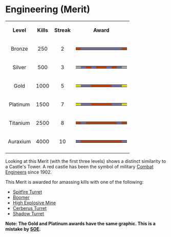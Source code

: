 # Engineering (Merit)

<table>
<tbody>
<tr class="odd">
<td style="text-align: center;"><p><b>Level</b></p></td>
<td style="text-align: center;"><p><b>Kills</b></p></td>
<td style="text-align: center;"><p><b>Streak</b></p></td>
<td style="text-align: center;"><p><b>Award</b></p></td>
</tr>
<tr class="even">
<td style="text-align: center;"><p>Bronze</p></td>
<td style="text-align: center;"><p>250</p></td>
<td style="text-align: center;"><p>2</p></td>
<td style="text-align: center;"><table class="bigmerit">
<tr>
<td bgcolor="#B7440E">
</td>
<td bgcolor="#726F9A">
</td>
<td bgcolor="#726F9A">
</td>
<td bgcolor="#726F9A">
</td>
<td bgcolor="#726F9A">
</td>
<td bgcolor="#726F9A">
</td>
<td bgcolor="#726F9A">
</td>
<td bgcolor="#726F9A">
</td>
<td bgcolor="#726F9A">
</td>
<td bgcolor="#B7440E">
</td>
</tr>
</table></td>
</tr>
<tr class="odd">
<td style="text-align: center;"><p>Silver</p></td>
<td style="text-align: center;"><p>500</p></td>
<td style="text-align: center;"><p>3</p></td>
<td style="text-align: center;"><table class="bigmerit">
<tr>
<td bgcolor="#AAAAAA">
</td>
<td bgcolor="#726F9A">
</td>
<td bgcolor="#B7440E">
</td>
<td bgcolor="#726F9A">
</td>
<td bgcolor="#B7440E">
</td>
<td bgcolor="#B7440E">
</td>
<td bgcolor="#726F9A">
</td>
<td bgcolor="#B7440E">
</td>
<td bgcolor="#726F9A">
</td>
<td bgcolor="#AAAAAA">
</td>
</tr>
</table></td>
</tr>
<tr class="even">
<td style="text-align: center;"><p>Gold</p></td>
<td style="text-align: center;"><p>1000</p></td>
<td style="text-align: center;"><p>5</p></td>
<td style="text-align: center;"><table class="bigmerit">
<tr>
<td bgcolor="#DFD928">
</td>
<td bgcolor="#726F9A">
</td>
<td bgcolor="#726F9A">
</td>
<td bgcolor="#B7440E">
</td>
<td bgcolor="#B7440E">
</td>
<td bgcolor="#B7440E">
</td>
<td bgcolor="#B7440E">
</td>
<td bgcolor="#726F9A">
</td>
<td bgcolor="#726F9A">
</td>
<td bgcolor="#DFD928">
</td>
</tr>
</table></td>
</tr>
<tr class="odd">
<td style="text-align: center;"><p>Platinum</p></td>
<td style="text-align: center;"><p>1500</p></td>
<td style="text-align: center;"><p>7</p></td>
<td style="text-align: center;"><table class="bigmerit">
<tr>
<td bgcolor="#DFD928">
</td>
<td bgcolor="#726F9A">
</td>
<td bgcolor="#726F9A">
</td>
<td bgcolor="#B7440E">
</td>
<td bgcolor="#B7440E">
</td>
<td bgcolor="#B7440E">
</td>
<td bgcolor="#B7440E">
</td>
<td bgcolor="#726F9A">
</td>
<td bgcolor="#726F9A">
</td>
<td bgcolor="#DFD928">
</td>
</tr>
</table></td>
</tr>
<tr class="even">
<td style="text-align: center;"><p>Titanium</p></td>
<td style="text-align: center;"><p>2500</p></td>
<td style="text-align: center;"><p>8</p></td>
<td style="text-align: center;"><table class="bigmerit">
<tr>
<td bgcolor="#B7440E">
</td>
<td bgcolor="#726F9A">
</td>
<td bgcolor="#B7440E">
</td>
<td bgcolor="#B7440E">
</td>
<td bgcolor="#B7440E">
</td>
<td bgcolor="#B7440E">
</td>
<td bgcolor="#B7440E">
</td>
<td bgcolor="#B7440E">
</td>
<td bgcolor="#726F9A">
</td>
<td bgcolor="#B7440E">
</td>
</tr>
</table></td>
</tr>
<tr class="odd">
<td style="text-align: center;"><p>Auraxium</p></td>
<td style="text-align: center;"><p>4000</p></td>
<td style="text-align: center;"><p>10</p></td>
<td style="text-align: center;"><table class="bigmerit">
<tr>
<td bgcolor="#726F9A">
</td>
<td bgcolor="#B7440E">
</td>
<td bgcolor="#B7440E">
</td>
<td bgcolor="#B7440E">
</td>
<td bgcolor="#B7440E">
</td>
<td bgcolor="#B7440E">
</td>
<td bgcolor="#B7440E">
</td>
<td bgcolor="#B7440E">
</td>
<td bgcolor="#B7440E">
</td>
<td bgcolor="#726F9A">
</td>
</tr>
</table></td>
</tr>
<tr class="even">
<td style="text-align: center;"></td>
<td style="text-align: center;"></td>
<td style="text-align: center;"></td>
<td style="text-align: center;"></td>
</tr>
</tbody>
</table>

Looking at this Merit (with the first three levels) shows a distinct similarity
to a Castle's Tower. A red castle has been the symbol of military
[Combat Engineers](http://en.wikipedia.org/wiki/U.S._Army_Corp_of_Engineers)
since 1902.

This Merit is awarded for amassing kills with one of the following:

- [Spitfire Turret](../weapons/Adaptive_Construction_Engine.md#Spitfire_Turret)
- [Boomer](../weapons/Adaptive_Construction_Engine.md#Remote-Detonated_Charge_.28Boomer.29)
- [High Explosive Mine](../weapons/Adaptive_Construction_Engine.md#Remote-Detonated_Charge_.28Boomer.29)
- [Cerberus Turret](../weapons/Cerberus_Turret.md)
- [Shadow Turret](../weapons/Shadow_Turret.md)

**Note: The Gold and Platinum awards have the same graphic. This is a mistake by
[SOE](../Sony_Online_Entertainment.md).**

